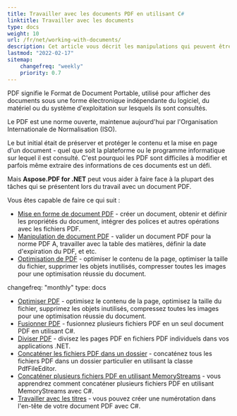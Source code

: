 ```yaml
---
title: Travailler avec les documents PDF en utilisant C#
linktitle: Travailler avec les documents
type: docs
weight: 10
url: /fr/net/working-with-documents/
description: Cet article vous décrit les manipulations qui peuvent être effectuées avec le document avec la bibliothèque Aspose.PDF.
lastmod: "2022-02-17"
sitemap:
    changefreq: "weekly"
    priority: 0.7
---
```

<script type="application/ld+json">
{
    "@context": "https://schema.org",
    "@type": "TechArticle",
    "headline": "Travailler avec les documents PDF en utilisant C#",
    "alternativeHeadline": "Manipulation des documents PDF",
    "author": {
        "@type": "Person",
        "name":"Anastasiia Holub",
        "givenName": "Anastasiia",
        "familyName": "Holub",
        "url":"https://www.linkedin.com/in/anastasiia-holub-750430225/"
    },
    "genre": "génération de documents PDF",
    "keywords": "pdf, c#, documents pdf",
    "wordcount": "302",
    "proficiencyLevel":"Débutant",
    "publisher": {
        "@type": "Organization",
        "name": "Équipe de documentation Aspose.PDF",
        "url": "https://products.aspose.com/pdf",
        "logo": "https://www.aspose.cloud/templates/aspose/img/products/pdf/aspose_pdf-for-net.svg",
        "alternateName": "Aspose",
        "sameAs": [
            "https://facebook.com/aspose.pdf/",
            "https://twitter.com/asposepdf",
            "https://www.youtube.com/channel/UCmV9sEg_QWYPi6BJJs7ELOg/featured",
            "https://www.linkedin.com/company/aspose",
            "https://stackoverflow.com/questions/tagged/aspose",
            "https://aspose.quora.com/",
            "https://aspose.github.io/"
        ],
        "contactPoint": [
            {
                "@type": "ContactPoint",
                "telephone": "+1 903 306 1676",
                "contactType": "ventes",
                "areaServed": "US",
                "availableLanguage": "en"
            },
            {
                "@type": "ContactPoint",
                "telephone": "+44 141 628 8900",
                "contactType": "ventes",
                "areaServed": "GB",
                "availableLanguage": "en"
            },
            {
                "@type": "ContactPoint",
                "telephone": "+61 2 8006 6987",
                "contactType": "ventes",
                "areaServed": "AU",
                "availableLanguage": "en"
            }
        ]
    },
    "url": "/net/working-with-documents/",
    "mainEntityOfPage": {
        "@type": "WebPage",
        "@id": "/net/working-with-documents/"
    },
    "dateModified": "2022-02-04",
    "description": "Cet article vous décrit les manipulations qui peuvent être effectuées avec le document avec la bibliothèque Aspose.PDF."
}
</script>
PDF signifie le Format de Document Portable, utilisé pour afficher des documents sous une forme électronique indépendante du logiciel, du matériel ou du système d'exploitation sur lesquels ils sont consultés.

Le PDF est une norme ouverte, maintenue aujourd'hui par l'Organisation Internationale de Normalisation (ISO).

Le but initial était de préserver et protéger le contenu et la mise en page d'un document - quel que soit la plateforme ou le programme informatique sur lequel il est consulté. C'est pourquoi les PDF sont difficiles à modifier et parfois même extraire des informations de ces documents est un défi.

Mais **Aspose.PDF for .NET** peut vous aider à faire face à la plupart des tâches qui se présentent lors du travail avec un document PDF.

Vous êtes capable de faire ce qui suit :

- [Mise en forme de document PDF](/pdf/fr/net/formatting-pdf-document/) - créer un document, obtenir et définir les propriétés du document, intégrer des polices et autres opérations avec les fichiers PDF.
- [Manipulation de document PDF](/pdf/fr/net/manipulate-pdf-document/) - valider un document PDF pour la norme PDF A, travailler avec la table des matières, définir la date d'expiration du PDF, et etc.
- [Optimisation de PDF](/pdf/fr/net/optimize-pdf/) - optimiser le contenu de la page, optimiser la taille du fichier, supprimer les objets inutilisés, compresser toutes les images pour une optimisation réussie du document.

changefreq: "monthly"
type: docs
- [Optimiser PDF](/pdf/fr/net/optimize-pdf/) - optimisez le contenu de la page, optimisez la taille du fichier, supprimez les objets inutilisés, compressez toutes les images pour une optimisation réussie du document.
- [Fusionner PDF](/pdf/fr/net/merge-pdf-documents/) - fusionnez plusieurs fichiers PDF en un seul document PDF en utilisant C#.
- [Diviser PDF](/pdf/fr/net/split-document/) - divisez les pages PDF en fichiers PDF individuels dans vos applications .NET.
- [Concaténer les fichiers PDF dans un dossier](/pdf/fr/net/concatenating-all-pdf-files-in-particular-folder/) - concaténez tous les fichiers PDF dans un dossier particulier en utilisant la classe PdfFileEditor.
- [Concaténer plusieurs fichiers PDF en utilisant MemoryStreams](/pdf/fr/net/concatenate-pdf-documents/) - vous apprendrez comment concaténer plusieurs fichiers PDF en utilisant MemoryStreams avec C#.
- [Travailler avec les titres](/pdf/fr/net/working-with-headings/) - vous pouvez créer une numérotation dans l'en-tête de votre document PDF avec C#.

<script type="application/ld+json">
{
    "@context": "http://schema.org",
    "@type": "SoftwareApplication",
    "name": "Aspose.PDF for .NET Library",
    "image": "https://www.aspose.cloud/templates/aspose/img/products/pdf/aspose_pdf-for-net.svg",
    "url": "https://www.aspose.com/",
    "publisher": {
        "@type": "Organization",
        "name": "Aspose.PDF",
        "url": "https://products.aspose.com/pdf",
        "logo": "https://www.aspose.cloud/templates/aspose/img/products/pdf/aspose_pdf-for-net.svg",
        "alternateName": "Aspose",
        "sameAs": [
            "https://facebook.com/aspose.pdf/",
            "https://twitter.com/asposepdf",
            "https://www.youtube.com/channel/UCmV9sEg_QWYPi6BJJs7ELOg/featured",
            "https://www.linkedin.com/company/aspose",
            "https://stackoverflow.com/questions/tagged/aspose",
            "https://aspose.quora.com/",
            "https://aspose.github.io/"
        ],
        "contactPoint": [
            {
                "@type": "ContactPoint",
                "telephone": "+1 903 306 1676",
                "contactType": "sales",
                "areaServed": "US",
                "availableLanguage": "en"
            },
            {
                "@type": "ContactPoint",
                "telephone": "+44 141 628 8900",
                "contactType": "sales",
                "areaServed": "GB",
                "availableLanguage": "en"
            },
            {
                "@type": "ContactPoint",
                "telephone": "+61 2 8006 6987",
                "contactType": "sales",
                "areaServed": "AU",
                "availableLanguage": "en"
            }
        ]
    },
    "offers": {
        "@type": "Offer",
        "price": "1199",
        "priceCurrency": "USD"
    },
    "applicationCategory": "PDF Manipulation Library for .NET",
    "downloadUrl": "https://www.nuget.org/packages/Aspose.PDF/",
    "operatingSystem": "Windows, MacOS, Linux",
    "screenshot": "https://docs.aspose.com/pdf/net/create-pdf-document/screenshot.png",
    "softwareVersion": "2022.1",
    "aggregateRating": {
        "@type": "AggregateRating",
        "ratingValue": "5",
        "ratingCount": "16"
    }
}
</script>

